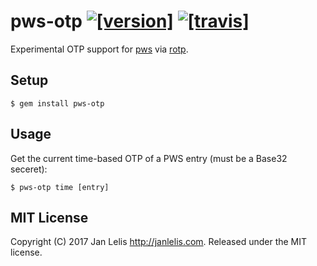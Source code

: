 # pws-otp [![[version]](https://badge.fury.io/rb/pws-otp.svg)](http://badge.fury.io/rb/pws-otp)  [![[travis]](https://travis-ci.org/janlelis/pws-otp.svg)](https://travis-ci.org/janlelis/pws-otp)

Experimental OTP support for [pws](https://github.com/janlelis/pws) via [rotp](https://github.com/mdp/rotp).

## Setup

```
$ gem install pws-otp
```


## Usage

Get the current time-based OTP of a PWS entry (must be a Base32 seceret):

```
$ pws-otp time [entry]
```

## MIT License

Copyright (C) 2017 Jan Lelis <http://janlelis.com>. Released under the MIT license.
